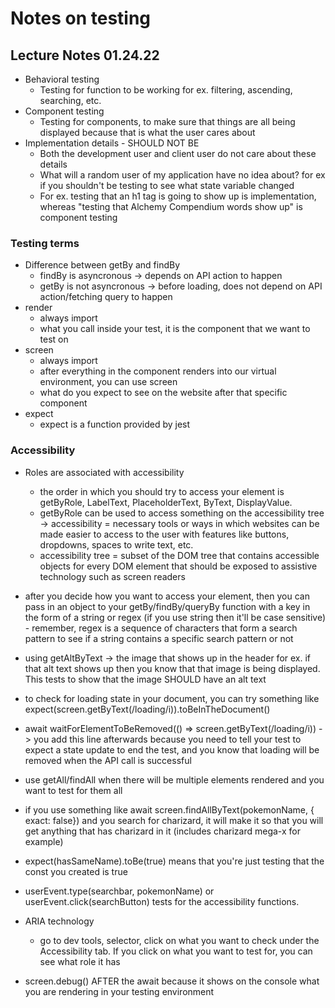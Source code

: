 # Notes on testing

## Lecture Notes 01.24.22

- Behavioral testing
  - Testing for function to be working for ex. filtering, ascending, searching, etc.
- Component testing
  - Testing for components, to make sure that things are all being displayed because that is what the user cares about
- Implementation details - SHOULD NOT BE
  - Both the development user and client user do not care about these details
  - What will a random user of my application have no idea about? for ex if you shouldn't be testing to see what state variable changed
  - For ex. testing that an h1 tag is going to show up is implementation, whereas "testing that Alchemy Compendium words show up" is component testing

### Testing terms

- Difference between getBy and findBy
  - findBy is asyncronous -> depends on API action to happen
  - getBy is not asyncronous -> before loading, does not depend on API action/fetching query to happen
- render
  - always import
  - what you call inside your test, it is the component that we want to test on
- screen
  - always import
  - after everything in the component renders into our virtual environment, you can use screen
  - what do you expect to see on the website after that specific component
- expect
  - expect is a function provided by jest

### Accessibility

- Roles are associated with accessibility

  - the order in which you should try to access your element is getByRole, LabelText, PlaceholderText, ByText, DisplayValue.
  - getByRole can be used to access something on the accessibility tree -> accessibility = necessary tools or ways in which websites can be made easier to access to the user with features like buttons, dropdowns, spaces to write text, etc.
  - accessibility tree = subset of the DOM tree that contains accessible objects for every DOM element that should be exposed to assistive technology such as screen readers

- after you decide how you want to access your element, then you can pass in an object to your getBy/findBy/queryBy function with a key in the form of a string or regex (if you use string then it'll be case sensitive) - remember, regex is a sequence of characters that form a search pattern to see if a string contains a specific search pattern or not
- using getAltByText -> the image that shows up in the header for ex. if that alt text shows up then you know that that image is being displayed. This tests to show that the image SHOULD have an alt text
- to check for loading state in your document, you can try something like expect(screen.getByText(/loading/i)).toBeInTheDocument()
- await waitForElementToBeRemoved(() => screen.getByText(/loading/i)) -> you add this line afterwards because you need to tell your test to expect a state update to end the test, and you know that loading will be removed when the API call is successful

- use getAll/findAll when there will be multiple elements rendered and you want to test for them all
- if you use something like await screen.findAllByText(pokemonName, { exact: false}) and you search for charizard, it will make it so that you will get anything that has charizard in it (includes charizard mega-x for example)
- expect(hasSameName).toBe(true) means that you're just testing that the const you created is true
- userEvent.type(searchbar, pokemonName) or userEvent.click(searchButton) tests for the accessibility functions.

- ARIA technology

  - go to dev tools, selector, click on what you want to check under the Accessibility tab. If you click on what you want to test for, you can see what role it has

- screen.debug() AFTER the await because it shows on the console what you are rendering in your testing environment

